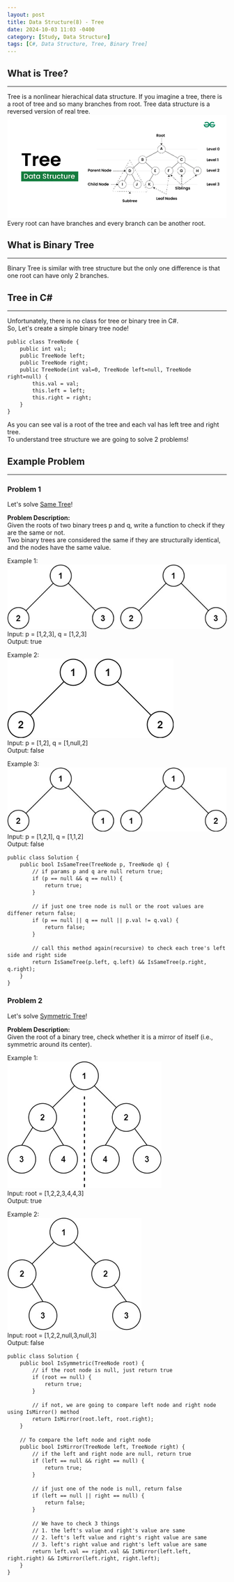 ```yaml
---
layout: post
title: Data Structure(8) - Tree
date: 2024-10-03 11:03 -0400
category: [Study, Data Structure]
tags: [C#, Data Structure, Tree, Binary Tree]
---
```


## What is Tree?
---
Tree is a nonlinear hierachical data structure. If you imagine a tree, there is a root of tree and so many branches from root. Tree data structure is a reversed version of real tree.
[![tree](assets/img/data-structure-8/tree.png)](https://www.geeksforgeeks.org/tree-data-structure/)
Every root can have branches and every branch can be another root.

## What is Binary Tree
---
Binary Tree is similar with tree structure but the only one difference is that one root can have only 2 branches.

## Tree in C#
---
Unfortunately, there is no class for tree or binary tree in C#.   
So, Let's create a simple binary tree node!
```shell
public class TreeNode {
    public int val;
    public TreeNode left;
    public TreeNode right;
    public TreeNode(int val=0, TreeNode left=null, TreeNode right=null) {
        this.val = val;
        this.left = left;
        this.right = right;
    }
}
```
As you can see val is a root of the tree and each val has left tree and right tree.   
To understand tree structure we are going to solve 2 problems!

## Example Problem
---
### **Problem 1**
Let's solve [Same Tree](https://leetcode.com/problems/same-tree/description/)!

**Problem Description:**   
Given the roots of two binary trees p and q, write a function to check if they are the same or not.   
Two binary trees are considered the same if they are structurally identical, and the nodes have the same value.

Example 1:   
![example1-1](assets/img/data-structure-8/example1-1.jpg)   
Input: p = [1,2,3], q = [1,2,3]   
Output: true

Example 2:   
![example1-2](assets/img/data-structure-8/example1-2.jpg)   
Input: p = [1,2], q = [1,null,2]   
Output: false

Example 3:   
![example1-3](assets/img/data-structure-8/example1-3.jpg)   
Input: p = [1,2,1], q = [1,1,2]   
Output: false

```shell
public class Solution {
    public bool IsSameTree(TreeNode p, TreeNode q) {
        // if params p and q are null return true;
        if (p == null && q == null) {
            return true;
        }

        // if just one tree node is null or the root values are diffener return false;
        if (p == null || q == null || p.val != q.val) {
            return false;
        }

        // call this method again(recursive) to check each tree's left side and right side
        return IsSameTree(p.left, q.left) && IsSameTree(p.right, q.right);
    }
}
```

### **Problem 2**
Let's solve [Symmetric Tree](https://leetcode.com/problems/symmetric-tree/description/)!

**Problem Description:**  
Given the root of a binary tree, check whether it is a mirror of itself (i.e., symmetric around its center).

Example 1:   
![example2-1](assets/img/data-structure-8/example2-1.jpg)   
Input: root = [1,2,2,3,4,4,3]   
Output: true

Example 2:   
![example2-2](assets/img/data-structure-8/example2-2.jpg)   
Input: root = [1,2,2,null,3,null,3]   
Output: false

```shell
public class Solution {
    public bool IsSymmetric(TreeNode root) {
        // if the root node is null, just return true
        if (root == null) {
            return true;
        }

        // if not, we are going to compare left node and right node using IsMirror() method
        return IsMirror(root.left, root.right);
    }

    // To compare the left node and right node
    public bool IsMirror(TreeNode left, TreeNode right) {
        // if the left and right node are null, return true
        if (left == null && right == null) {
            return true;
        }

        // if just one of the node is null, return false
        if (left == null || right == null) {
            return false;
        }

        // We have to check 3 things
        // 1. the left's value and right's value are same
        // 2. left's left value and right's right value are same
        // 3. left's right value and right's left value are same
        return left.val == right.val && IsMirror(left.left, right.right) && IsMirror(left.right, right.left);
    }
}
```